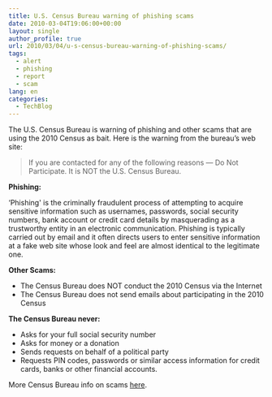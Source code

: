 ```yaml
---
title: U.S. Census Bureau warning of phishing scams
date: 2010-03-04T19:06:00+00:00
layout: single
author_profile: true
url: 2010/03/04/u-s-census-bureau-warning-of-phishing-scams/
tags:
  - alert
  - phishing
  - report
  - scam
lang: en
categories: 
  - TechBlog
---
```

The U.S. Census Bureau is warning of phishing and other scams that are using the 2010 Census as bait. Here is the warning from the bureau’s web site:

> If you are contacted for any of the following reasons — Do Not Participate. It is NOT the U.S. Census Bureau.

**Phishing:**

&#8216;Phishing' is the criminally fraudulent process of attempting to acquire sensitive information such as usernames, passwords, social security numbers, bank account or credit card details by masquerading as a trustworthy entity in an electronic communication. Phishing is typically carried out by email and it often directs users to enter sensitive information at a fake web site whose look and feel are almost identical to the legitimate one.

**Other Scams:**

- The Census Bureau does NOT conduct the 2010 Census via the Internet
- The Census Bureau does not send emails about participating in the 2010 Census

**The Census Bureau never:**

- Asks for your full social security number
- Asks for money or a donation
- Sends requests on behalf of a political party
- Requests PIN codes, passwords or similar access information for credit cards, banks or other financial accounts.

More Census Bureau info on scams [here](http://2010.census.gov/2010census/privacy/fraudulent-activity-and-scams.php).
